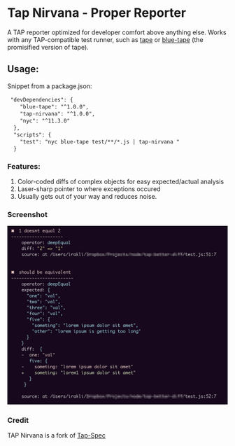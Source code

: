 # Tap Nirvana - Proper Reporter

A TAP reporter optimized for developer comfort above anything else. Works with
any TAP-compatible test runner, such as
[tape](https://www.npmjs.com/package/tape) or
[blue-tape](https://www.npmjs.com/package/blue-tape) (the promisified version of
tape).

## Usage:

Snippet from a package.json:

```
 "devDependencies": {
    "blue-tape": "^1.0.0",
    "tap-nirvana": "^1.0.0",
    "nyc": "^11.3.0"
  },
  "scripts": {
    "test": "nyc blue-tape test/**/*.js | tap-nirvana "
  }
```

### Features:

1. Color-coded diffs of complex objects for easy expected/actual analysis
2. Laser-sharp pointer to where exceptions occured
3. Usually gets out of your way and reduces noise.

### Screenshot

![screenshot image](screenshot-diff.jpg)

### Credit

TAP Nirvana is a fork of [Tap-Spec](https://github.com/scottcorgan/tap-spec)